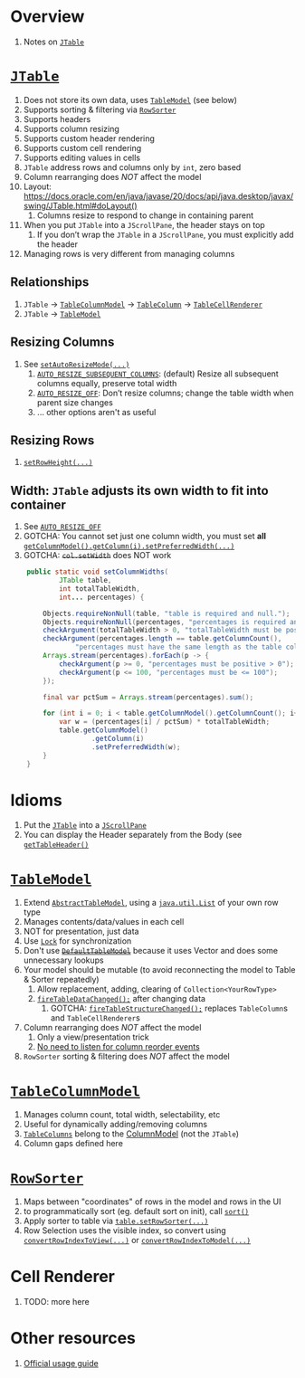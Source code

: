 # Overview
1. Notes on [`JTable`](https://docs.oracle.com/en/java/javase/20/docs/api/java.desktop/javax/swing/JTable.html)


# [`JTable`](https://docs.oracle.com/en/java/javase/20/docs/api/java.desktop/javax/swing/JTable.html)
1. Does not store its own data, uses [`TableModel`](https://docs.oracle.com/en/java/javase/20/docs/api/java.desktop/javax/swing/table/TableModel.html) (see below)
1. Supports sorting & filtering via [`RowSorter`](https://docs.oracle.com/en/java/javase/20/docs/api/java.desktop/javax/swing/RowSorter.html)
1. Supports headers
1. Supports column resizing
1. Supports custom header rendering
1. Supports custom cell rendering
1. Supports editing values in cells
1. `JTable` address rows and columns only by `int`, zero based
1. Column rearranging does *NOT* affect the model
1. Layout: https://docs.oracle.com/en/java/javase/20/docs/api/java.desktop/javax/swing/JTable.html#doLayout()
    1. Columns resize to respond to change in containing parent
1. When you put `JTable` into a `JScrollPane`, the header stays on top
    1. If you don’t wrap the `JTable` in a `JScrollPane`, you must explicitly add the header
1. Managing rows is very different from managing columns

## Relationships
1. `JTable` -> [`TableColumnModel`](https://docs.oracle.com/en/java/javase/20/docs/api/java.desktop/javax/swing/table/TableColumnModel.html) -> [`TableColumn`](https://docs.oracle.com/en/java/javase/20/docs/api/java.desktop/javax/swing/table/TableColumn.html) -> [`TableCellRenderer`](https://docs.oracle.com/en/java/javase/20/docs/api/java.desktop/javax/swing/table/TableCellRenderer.html)
1. `JTable` -> [`TableModel`](https://docs.oracle.com/en/java/javase/20/docs/api/java.desktop/javax/swing/table/TableModel.html)


## Resizing Columns
1. See [`setAutoResizeMode(...)`](https://docs.oracle.com/en/java/javase/20/docs/api/java.desktop/javax/swing/JTable.html#setAutoResizeMode(int))
    1. [`AUTO_RESIZE_SUBSEQUENT_COLUMNS`](https://docs.oracle.com/en/java/javase/20/docs/api/java.desktop/javax/swing/JTable.html#AUTO_RESIZE_SUBSEQUENT_COLUMNS): (default) Resize all subsequent columns equally, preserve total width
    1. [`AUTO_RESIZE_OFF`](https://docs.oracle.com/en/java/javase/20/docs/api/java.desktop/javax/swing/JTable.html#AUTO_RESIZE_OFF): Don’t resize columns; change the table width when parent size changes
    1. ... other options aren't as useful

## Resizing Rows
1. [`setRowHeight(...)`](https://docs.oracle.com/en/java/javase/20/docs/api/java.desktop/javax/swing/JTable.html#setRowHeight(int))


## Width: `JTable` adjusts its own width to fit into container
1. See [`AUTO_RESIZE_OFF`](https://docs.oracle.com/en/java/javase/20/docs/api/java.desktop/javax/swing/JTable.html#AUTO_RESIZE_OFF)
1. GOTCHA: You cannot set just one column width, you must set **all** [`getColumnModel().getColumn(i).setPreferredWidth(...)`](https://docs.oracle.com/en/java/javase/20/docs/api/java.desktop/javax/swing/table/TableColumn.html#setPreferredWidth(int))
1. GOTCHA: ~~`col.setWidth`~~ does NOT work
```java
    public static void setColumnWidths(
            JTable table,
            int totalTableWidth,
            int... percentages) {

        Objects.requireNonNull(table, "table is required and null.");
        Objects.requireNonNull(percentages, "percentages is required and null.");
        checkArgument(totalTableWidth > 0, "totalTableWidth must be positive > 0");
        checkArgument(percentages.length == table.getColumnCount(),
                "percentages must have the same length as the table columns");
        Arrays.stream(percentages).forEach(p -> {
            checkArgument(p >= 0, "percentages must be positive > 0");
            checkArgument(p <= 100, "percentages must be <= 100");
        });

        final var pctSum = Arrays.stream(percentages).sum();

        for (int i = 0; i < table.getColumnModel().getColumnCount(); i++) {
            var w = (percentages[i] / pctSum) * totalTableWidth;
            table.getColumnModel()
                    .getColumn(i)
                    .setPreferredWidth(w);
        }
    }
```



# Idioms
1. Put the [`JTable`](https://docs.oracle.com/en/java/javase/20/docs/api/java.desktop/javax/swing/JTable.html) into a [`JScrollPane`](https://docs.oracle.com/en/java/javase/20/docs/api/java.desktop/javax/swing/JScrollPane.html)
1. You can display the Header separately from the Body (see [`getTableHeader()`](https://docs.oracle.com/en/java/javase/20/docs/api/java.desktop/javax/swing/JTable.html#getTableHeader())


# [`TableModel`](https://docs.oracle.com/en/java/javase/20/docs/api/java.desktop/javax/swing/table/TableModel.html)
1. Extend [`AbstractTableModel`](https://docs.oracle.com/en/java/javase/20/docs/api/java.desktop/javax/swing/table/AbstractTableModel.html), using a [`java.util.List`](https://docs.oracle.com/en/java/javase/20/docs/api/java.base/java/util/List.html) of your own row type
1. Manages contents/data/values in each cell
1. NOT for presentation, just data
1. Use [`Lock`](https://docs.oracle.com/en/java/javase/20/docs/api/java.base/java/util/concurrent/locks/package-summary.html) for synchronization
1. Don't use [~~`DefaultTableModel`~~](TODO) because it uses Vector and does some unnecessary lookups
1. Your model should be mutable (to avoid reconnecting the model to Table & Sorter repeatedly)
    1. Allow replacement, adding, clearing of `Collection<YourRowType>`
    1. [`fireTableDataChanged();`](https://docs.oracle.com/en/java/javase/20/docs/api/java.desktop/javax/swing/table/AbstractTableModel.html#fireTableDataChanged()) after changing data
        1. GOTCHA: [`fireTableStructureChanged();`](https://docs.oracle.com/en/java/javase/20/docs/api/java.desktop/javax/swing/table/AbstractTableModel.html#fireTableStructureChanged()) replaces `TableColumn`s  and `TableCellRenderer`s
1. Column rearranging does *NOT* affect the model
    1. Only a view/presentation trick
    1. [No need to listen for column reorder events](https://docs.oracle.com/en/java/javase/20/docs/api/java.desktop/javax/swing/JTable.html)
1. `RowSorter` sorting & filtering does *NOT* affect the model


# [`TableColumnModel`](https://docs.oracle.com/en/java/javase/20/docs/api/java.desktop/javax/swing/table/TableColumnModel.html)
1. Manages column count, total width, selectability, etc
1. Useful for dynamically adding/removing columns
1. [`TableColumns`](https://docs.oracle.com/en/java/javase/20/docs/api/java.desktop/javax/swing/table/TableColumn.html) belong to the [ColumnModel](https://docs.oracle.com/en/java/javase/20/docs/api/java.desktop/javax/swing/table/TableColumnModel.html) (not the `JTable`)
1. Column gaps defined here


# [`RowSorter`](https://docs.oracle.com/en/java/javase/20/docs/api/java.desktop/javax/swing/RowSorter.html)
1. Maps between "coordinates" of rows in the model and rows in the UI
1. to programmatically sort (eg. default sort on init), call [`sort()`](https://docs.oracle.com/en/java/javase/20/docs/api/java.desktop/javax/swing/DefaultRowSorter.html#sort())
1. Apply sorter to table via [`table.setRowSorter(...)`](https://docs.oracle.com/en/java/javase/20/docs/api/java.desktop/javax/swing/JTable.html#setRowSorter(javax.swing.RowSorter))
1. Row Selection uses the visible index, so convert using [`convertRowIndexToView(...)`](https://docs.oracle.com/en/java/javase/20/docs/api/java.desktop/javax/swing/DefaultRowSorter.html#convertRowIndexToView(int)) or [`convertRowIndexToModel(...)`](https://docs.oracle.com/en/java/javase/20/docs/api/java.desktop/javax/swing/DefaultRowSorter.html#convertRowIndexToModel(int))


# Cell Renderer
1. TODO: more here


# Other resources
1. [Official usage guide](https://docs.oracle.com/javase/tutorial/uiswing/components/table.html)
